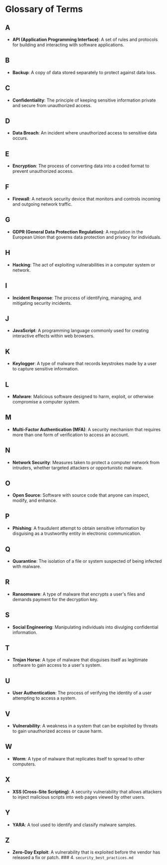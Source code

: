 # Glossary of Terms

## A
- **API (Application Programming Interface)**: A set of rules and protocols for building and interacting with software applications.

## B
- **Backup**: A copy of data stored separately to protect against data loss.

## C
- **Confidentiality**: The principle of keeping sensitive information private and secure from unauthorized access.

## D
- **Data Breach**: An incident where unauthorized access to sensitive data occurs.

## E
- **Encryption**: The process of converting data into a coded format to prevent unauthorized access.

## F
- **Firewall**: A network security device that monitors and controls incoming and outgoing network traffic.

## G
- **GDPR (General Data Protection Regulation)**: A regulation in the European Union that governs data protection and privacy for individuals.

## H
- **Hacking**: The act of exploiting vulnerabilities in a computer system or network.

## I
- **Incident Response**: The process of identifying, managing, and mitigating security incidents.

## J
- **JavaScript**: A programming language commonly used for creating interactive effects within web browsers.

## K
- **Keylogger**: A type of malware that records keystrokes made by a user to capture sensitive information.

## L
- **Malware**: Malicious software designed to harm, exploit, or otherwise compromise a computer system.

## M
- **Multi-Factor Authentication (MFA)**: A security mechanism that requires more than one form of verification to access an account.

## N
- **Network Security**: Measures taken to protect a computer network from intruders, whether targeted attackers or opportunistic malware.

## O
- **Open Source**: Software with source code that anyone can inspect, modify, and enhance.

## P
- **Phishing**: A fraudulent attempt to obtain sensitive information by disguising as a trustworthy entity in electronic communication.

## Q
- **Quarantine**: The isolation of a file or system suspected of being infected with malware.

## R
- **Ransomware**: A type of malware that encrypts a user's files and demands payment for the decryption key.

## S
- **Social Engineering**: Manipulating individuals into divulging confidential information.

## T
- **Trojan Horse**: A type of malware that disguises itself as legitimate software to gain access to a user's system.

## U
- **User  Authentication**: The process of verifying the identity of a user attempting to access a system.

## V
- **Vulnerability**: A weakness in a system that can be exploited by threats to gain unauthorized access or cause harm.

## W
- **Worm**: A type of malware that replicates itself to spread to other computers.

## X
- **XSS (Cross-Site Scripting)**: A security vulnerability that allows attackers to inject malicious scripts into web pages viewed by other users.

## Y
- **YARA**: A tool used to identify and classify malware samples.

## Z
- **Zero-Day Exploit**: A vulnerability that is exploited before the vendor has released a fix or patch. ### 4. `security_best_practices.md`
